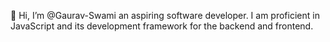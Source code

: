 👋 Hi, I’m @Gaurav-Swami an aspiring software developer. I am proficient in JavaScript and its development framework for the backend and frontend. 


<!---
Gaurav-Swami/Gaurav-Swami is a ✨ special ✨ repository because its `README.md` (this file) appears on your GitHub profile.
You can click the Preview link to take a look at your changes.
--->
